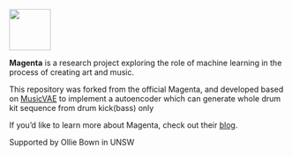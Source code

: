 <img src="magenta-logo-bg.png" height="75">

**Magenta** is a research project exploring the role of machine learning
in the process of creating art and music.  

This repository was forked from the official Magenta, and developed based on [MusicVAE](https://github.com/merfii/magenta/tree/master/magenta/models/music_vae) to implement a autoencoder which can generate whole drum kit sequence from drum kick(bass) only

If you’d like to learn more about Magenta, check out their [blog](https://magenta.tensorflow.org).

Supported by Ollie Bown in UNSW